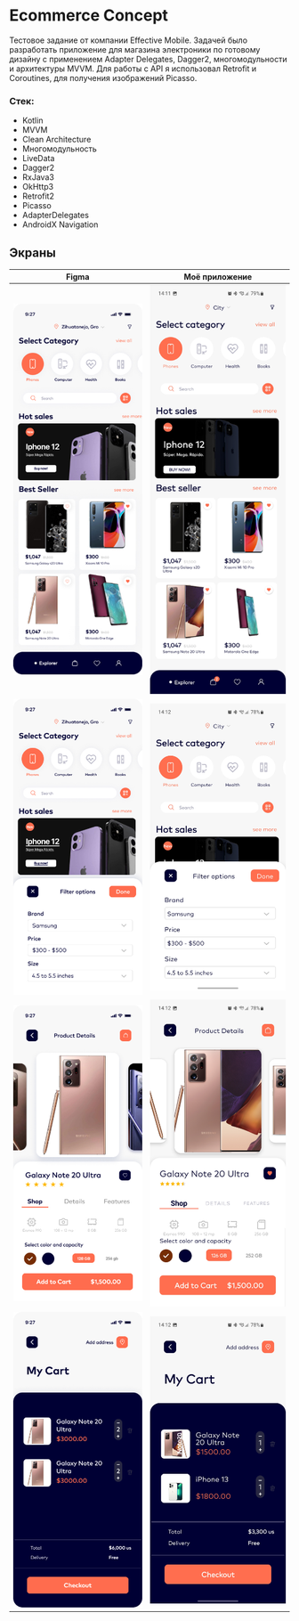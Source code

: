# Ecommerce Concept

Тестовое задание от компании Effective Mobile. Задачей было разработать приложение для магазина электроники по готовому дизайну с применением Adapter Delegates, Dagger2, многомодульности и архитектуры MVVM. Для работы с API я использовал Retrofit и Coroutines, для получения изображений Picasso.

### Cтек:
- Kotlin
- MVVM
- Clean Architecture
- Многомодульность
- LiveData
- Dagger2
- RxJava3
- OkHttp3
- Retrofit2
- Picasso
- AdapterDelegates
- AndroidX Navigation

## Экраны
| Figma                                                                                                                              | Моё приложение                                                                                                             |
|------------------------------------------------------------------------------------------------------------------------------------|----------------------------------------------------------------------------------------------------------------------------|
| <img src="readme_assets/figma_screens/explorer_screen.jpg" alt="Figma explorer screen" title="Figma explorer screen" width="300"/> | <img src="readme_assets/app_screens/explorer_screen.jpg" alt="My explorer screen" title="My explorer screen" width="300"/> |
| <img src="readme_assets/figma_screens/filter_screen.jpg" alt="Figma filter screen" title="Figma filter screen" width="300"/>       | <img src="readme_assets/app_screens/filter_screen.jpg" alt="My filter screen" title="My filter screen" width="300"/>       |
| <img src="readme_assets/figma_screens/details_screen.jpg" alt="Figma details screen" title="Figma details screen" width="300"/>    | <img src="readme_assets/app_screens/details_screen.jpg" alt="My details screen" title="My details screen" width="300"/>    |
| <img src="readme_assets/figma_screens/cart_screen.jpg" alt="Figma cart screen" title="Figma cart screen" width="300"/>             | <img src="readme_assets/app_screens/cart_screen.jpg" alt="My cart screen" title="My cart screen" width="300"/>             |
